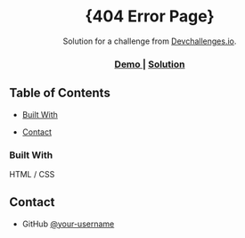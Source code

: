 <!-- Please update value in the {}  -->

<h1 align="center">{404 Error Page}</h1>

<div align="center">
   Solution for a challenge from  <a href="http://devchallenges.io" target="_blank">Devchallenges.io</a>.
</div>

<div align="center">
  <h3>
    <a href="https://https://mohamed-iyed.github.io/404-Error-Page/">
      Demo
    </a>
    <span> | </span>
    <a href="https://https://mohamed-iyed.github.io/404-Error-Page/">
      Solution
    </a>

  </h3>
</div>

<!-- TABLE OF CONTENTS -->

## Table of Contents


  - [Built With](#built-with)

- [Contact](#contact)


<!-- OVERVIEW -->


### Built With

HTML / CSS 




## Contact


- GitHub [@your-username](https://https://github.com/mohamed-iyed)


